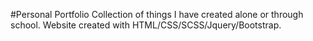 #Personal Portfolio
Collection of things I have created alone or through school. Website created with HTML/CSS/SCSS/Jquery/Bootstrap.
